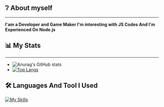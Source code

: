## ❔ About myself 
***
**I'am a Developer and Game Maker I'm interesting with JS Codes And I'm Experienced On Node.js**
## 📊 My Stats 
***
- ![Anurag's GitHub stats](https://github-readme-stats.vercel.app/api?username=epsseniyer&show_icons=true&theme=radical)
- [![Top Langs](https://github-readme-stats.vercel.app/api/top-langs/?username=epsseniyer&layout=compact)](https://github.com/anuraghazra/github-readme-stats)
## 🛠 Languages And Tool I Used
[![My Skills](https://skillicons.dev/icons?i=bash,c,blender,cs,cloudflare,css,html,js,discord,bots,express,gamemakerstudio,java,github,jquery,lua,md,mongodb,mysql,nodejs,pug,py,sass,unreal,vscode&perline=8)](https://skillicons.dev)
